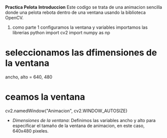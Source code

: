 **Practica Pelota**
**Introduccion**
Este codigo se trata de una  animacion sencilla donde una pelota rebota dentro de una ventana usando la biblioteca OpenCV. 

1. como parte 1 configuramos la ventana y variables
importamos las librerias
python
import cv2
import numpy as np

# seleccionamos las dfimensiones de la ventana
ancho, alto = 640, 480

# ceamos la  ventana
cv2.namedWindow("Animacion", cv2.WINDOW_AUTOSIZE)


- *Dimensiones de la ventana*: Definimos  las variables ancho y alto para especificar el tamaño de la ventana de animacion, en este caso, 640x480 pixeles.